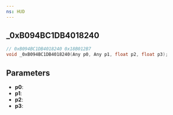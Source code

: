 ```yaml
---
ns: HUD
---
```

## _0xB094BC1DB4018240

```c
// 0xB094BC1DB4018240 0x18B012B7
void _0xB094BC1DB4018240(Any p0, Any p1, float p2, float p3);
```


## Parameters
* **p0**: 
* **p1**: 
* **p2**: 
* **p3**: 

